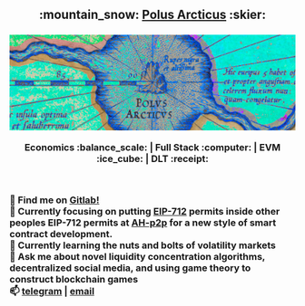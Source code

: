 <h2 align="center">:mountain_snow: <a href="https://polusarcticus.gitlab.io/web-portal/">Polus Arcticus</a> :skier:<h3>
<p align="center"><img src="https://github.com/polus-arcticus/polus-arcticus/blob/main/septentrio-banner.jpg"/></p>
<p align="center">Economics :balance_scale: | Full Stack :computer: | EVM :ice_cube: | DLT :receipt:</p><br/>


:fox_face:  Find me on [Gitlab!](https://gitlab.com/polusarcticus) <br/>
:test_tube: Currently focusing on putting [EIP-712](https://eips.ethereum.org/EIPS/eip-712) permits inside other peoples EIP-712 permits at [AH-p2p](https://gitlab.com/polusarcticus/ipfs-pubsub-webrtc) for a new style of smart contract development.  <br/>
:mag_right: Currently learning the nuts and bolts of volatility markets <br/>
💬 Ask me about novel liquidity concentration algorithms, decentralized social media, and using game theory to construct blockchain games <br/>
📫 [telegram](https://t.me/polusarcticus) | [email](thulsmans.1133@gmail.com) 

<!--
**polus-arcticus/polus-arcticus** is a ✨ _special_ ✨ repository because its `README.md` (this file) appears on your GitHub profile.

Here are some ideas to get you started:

- 🔭 I’m currently working on ...
- 🌱 I’m currently learning ...
- 👯 I’m looking to collaborate on ...
- 🤔 I’m looking for help with ...
- 💬 Ask me about ...
- 📫 How to reach me: ...
- 😄 Pronouns: ...
- ⚡ Fun fact: ...
-->
